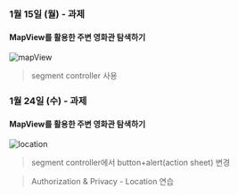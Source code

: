 ### 1월 15일 (월) - 과제

#### MapView를 활용한 주변 영화관 탐색하기
![mapView](https://github.com/Jin0331/MapViewPractice/assets/42958809/25831c7a-5a69-4445-88e4-5f0c59647b73)

>segment controller 사용

### 1월 24일 (수) - 과제

#### MapView를 활용한 주변 영화관 탐색하기
![location](https://github.com/Jin0331/MapViewPractice/assets/42958809/a1184d06-8f8f-46fe-830b-7b939acb1091)

>segment controller에서 button+alert(action sheet) 변경

>Authorization & Privacy - Location 연습
